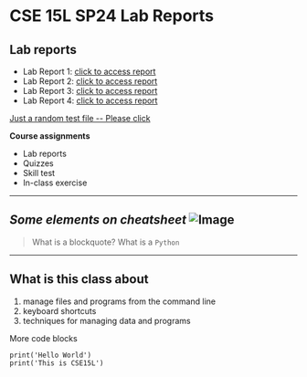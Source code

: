 # CSE 15L SP24 Lab Reports

## Lab reports
- Lab Report 1:
[click to access report](week1_lab_report.md)
- Lab Report 2:
[click to access report](week2_lab_report.md)
- Lab Report 3:
[click to access report](lab_report_03.md)
- Lab Report 4:
[click to access report](lab_report_04.md)


<a href="random.md" title="random.md">Just a random test file -- Please click</a>

**Course assignments**
- Lab reports
- Quizzes
- Skill test
- In-class exercise
---
_Some elements on cheatsheet_
![Image](https://today.ucsd.edu/news_uploads/_social/img-primary-Geisel-UCSanDiego-ErikJepsen-090922.jpg)
---
> What is a blockquote? What is a `Python`
---
## What is this class about
1. manage files and programs from the command line
2. keyboard shortcuts
3. techniques for managing data and programs

More code blocks

```
print('Hello World')
print('This is CSE15L')
```
